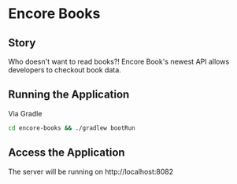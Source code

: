 # Encore Books

## Story
Who doesn't want to read books?!  Encore Book's newest API allows developers to checkout book data.

## Running the Application
Via Gradle
```sh
cd encore-books && ./gradlew bootRun
```

## Access the Application
The server will be running on http://localhost:8082
